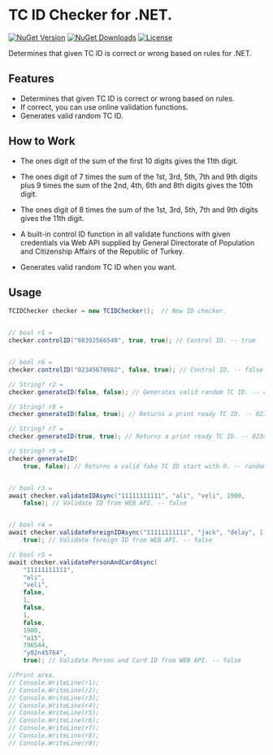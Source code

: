 
# TC ID Checker for .NET. 

[![NuGet Version](https://img.shields.io/nuget/v/TCIDChecker_NET?&label=nuget&color=informational&logo=nuget)](https://www.nuget.org/packages/TCIDChecker_NET/) 
[![NuGet Downloads](https://img.shields.io/nuget/dt/TCIDChecker_NET?color=brightgreen&logo=nuget)](https://www.nuget.org/packages/TCIDChecker_NET/)
[![License](https://img.shields.io/github/license/berkbb/tcid_checker_net?color=important)](https://www.nuget.org/packages/TCIDChecker_NET/)


   

 Determines that given TC ID is correct or wrong based on rules for .NET.

## Features

* Determines that given TC ID is correct or wrong based on rules.
* If correct, you can use online validation functions.
* Generates valid random TC ID.



## How to Work

* The ones digit of the sum of the first 10 digits gives the 11th digit.

* The ones digit of 7 times the sum of the 1st, 3rd, 5th, 7th and 9th digits plus 9 times the sum of the 2nd, 4th, 6th and 8th digits gives the 10th digit.

* The ones digit of 8 times the sum of the 1st, 3rd, 5th, 7th and 9th digits gives the 11th digit.

* A built-in control ID function in all validate functions with given credentials via Web API supplied by General Directorate of Population and Citizenship Affairs of the Republic of Turkey.
  
*  Generates valid random TC ID when you want.


## Usage
 

```c#
TCIDChecker checker = new TCIDChecker();  // New ID checker.


// bool r1 =
checker.controlID("08392566548", true, true); // Control ID. -- true


// bool r6 =
checker.controlID("02345678982", false, true); // Control ID. -- false

// String? r2 =
checker.generateID(false, false); // Generates valid random TC ID. -- random int.

// String? r8 =
checker.generateID(false, true); // Returns a print ready TC ID. -- 02345678982.

// String? r7 =
checker.generateID(true, true); // Returns a print ready TC ID. -- 02345678982.

// String? r9 =
checker.generateID(
    true, false); // Returns a valid fake TC ID start with 0. -- random int.


// bool r3 =
await checker.validateIDAsync("11111111111", "ali", "veli", 1900,
    false); // Validate ID from WEB API. -- false


// bool r4 =
await checker.validateForeignIDAsync("11111111111", "jack", "delay", 1, 1, 1900,
    true); // Validate foreign ID from WEB API. -- false

// bool r5 =
await checker.validatePersonAndCardAsync(
    "11111111111",
    "ali",
    "veli",
    false,
    1,
    false,
    1,
    false,
    1900,
    "a15",
    796544,
    "y02n45764",
    true); // Validate Person and Card ID from WEB API. -- false

//Print area.
// Console.WriteLine(r1);
// Console.WriteLine(r2);
// Console.WriteLine(r3);
// Console.WriteLine(r4);
// Console.WriteLine(r5);
// Console.WriteLine(r6);
// Console.WriteLine(r7);
// Console.WriteLine(r8);
// Console.WriteLine(r9);
```


